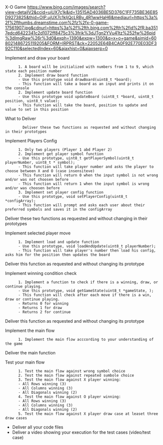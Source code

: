 X-O Game
https://www.bing.com/images/search?view=detailV2&ccid=ujUX7c1k&id=13515AD4036BE5D376C1FF735BE36E85D9273825&thid=OIP.ujUX7c1kIjQcLRBy_4R1wwHaH6&mediaurl=https%3a%2f%2fthumbs.dreamstime.com%2fz%2fx-0-game-17561907.jpg&cdnurl=https%3a%2f%2fth.bing.com%2fth%2fid%2fR.ba3517edcd6422341c2d1072ff8475c3%3frik%3dJTgn2YVu41tz%252fw%26pid%3dImgRaw%26r%3d0&exph=1390&expw=1300&q=x+o+game&simid=608021486725119205&FORM=IRPRST&ck=22052E64B4CA0F92E770E03DF392C110&selectedIndex=60&ajaxhist=0&ajaxserp=0

Implement and draw your board

          1. A board will be initialized with numbers from 1 to 9, which state each position number
          2. Implement draw board function
          - Use this prototype void drawBoard(uint8_t *board);
          - This function will take a board as an input and prints it on the console
          2. Implement update board function
          - Use this prototype void updateBoard (uint8_t *board, uint8_t position, uint8_t value);
          - This function will take the board, position to update and value to set in this position
What to Deliver

            Deliver these two functions as requested and without changing in their prototypes
            
Implement Players Config

          1. Only two players (Player 1 abd Player 2)
          2. Implement get player symbol function
          - Use this prototype, uint8_t getPlayerSymbol(uint8_t playerNumber, uint8_t * symbol);
          - This function will take player number and asks the player to choose between X and O (case insensiteve)
          - This function will return 0 when the input symbol is not wrong and/or was not choosen before
          - This function will return 1 when the input symbol is wrong and/or was choosen before
          3. Implement set player config function
          - Use this prototype, void setPlayerConfig(uint8_t *configArray);
          - This function will prompt and asks each user about their preferred symbols and saves it in the configArray

Deliver these two functions as requested and without changing in their prototypes

Implement selected player move

          1. Implement load and update function
          - Use this prototype, void loadAndUpdate(uint8_t playerNumber);
          - This function will take player's number then load his config, asks him for the position then updates the board

Deliver this function as requested and without changing its prototype

Implement winning condition check

          1. Implement a function to check if there is a winning, draw, or continue playing.
          - Use this prototype, void getGameState(uint8_t *gameState, );
          - This function will check after each move if there is a win, draw or continue playing.
          - Returns 0 for winning
          - Returns 1 for draw
          - Returns 2 for continue

Deliver this function as requested and without changing its prototype

Implement the main flow

          1. Implement the main flow acccording to your understanding of the game

Deliver the main function

Test your main flow

          1. Test the main flow against wrong symbol choice
          2. Test the main flow against repeated sumbole choice
          3. Test the main flow against X player winning:
          - All Rows winning (3)
          - All Columns winning (3)
          - All Diagonals winning (2)
          4. Test the main flow against O player winning: 
          - All Rows winning (3) 
          - All Columns winning (3) 
          - All Diagonals winning (2)
          5. Test the main flow against X player draw case at leaset three draw cases

- Deliver all your code files
- Deliver a video showing your execution for the test cases (video/test case)

            

